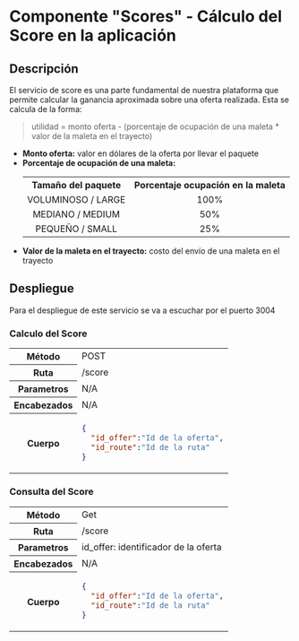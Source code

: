 # Componente "Scores" - Cálculo del Score en la aplicación


## Descripción

El servicio de score es una parte fundamental de nuestra plataforma que permite calcular la ganancia aproximada sobre una oferta realizada. Esta se calcula de la forma:

> utilidad = monto oferta - (porcentaje de ocupación de una maleta * valor de la maleta en el trayecto)

<ul>
<li><strong>Monto oferta:</strong> valor en dólares de la oferta por llevar el paquete</li>
<li><strong>Porcentaje de ocupación de una maleta:</strong>

<table align="center">
<tr>
<th>
Tamaño del paquete
</th>
<th>Porcentaje ocupación en la maleta</th>
</tr>
<tr align="center">
<td>VOLUMINOSO / LARGE</td>
<td>100%</td>
</tr>
<tr align="center">
<td>MEDIANO / MEDIUM</td>
<td>50%</td>
</tr>
<tr align="center">
<td>PEQUEÑO / SMALL</td>
<td>25%</td>
</tr>
</table>
</li>

<li><strong>Valor de la maleta en el trayecto:</strong>
costo del envío de una maleta en el trayecto
</li>
</ul>

## Despliegue

Para el despliegue de este servicio se va a escuchar por el puerto 3004

### Calculo  del Score
<table align="center">
<tr>
<th>Método</th>
<td>POST</td>
</tr>
<tr>
<th>Ruta</th>
<td>/score</td>
</tr>
<tr>
<th>Parametros</th>
<td>N/A</td>
</tr>
<tr>
<th>Encabezados</th>
<td>N/A</td>
</tr>
<tr>
<th>Cuerpo</th>
<td>

```json
{
  "id_offer":"Id de la oferta",
  "id_route":"Id de la ruta"
}

```

</td>
</tr>
</table>

### Consulta del Score
<table align="center">
<tr>
<th>Método</th>
<td>Get</td>
</tr>
<tr>
<th>Ruta</th>
<td>/score</td>
</tr>
<tr>
<th>Parametros</th>
<td>id_offer: identificador de la oferta</td>
</tr>
<tr>
<th>Encabezados</th>
<td>N/A</td>
</tr>
<tr>
<th>Cuerpo</th>
<td>

```json
{
  "id_offer":"Id de la oferta",
  "id_route":"Id de la ruta"
}

```

</td>
</tr>
</table>

